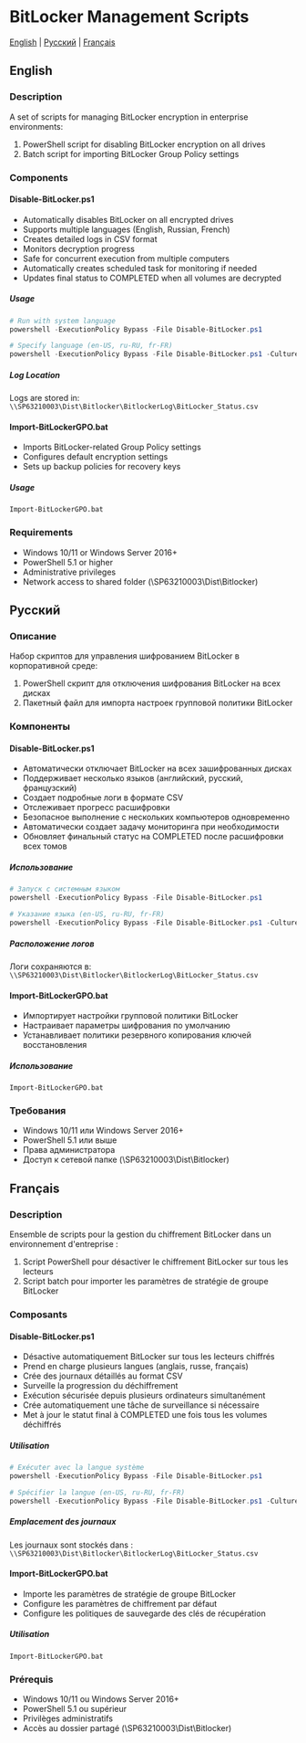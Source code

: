 # BitLocker Management Scripts

[English](#english) | [Русский](#русский) | [Français](#français)

## English

### Description
A set of scripts for managing BitLocker encryption in enterprise environments:
1. PowerShell script for disabling BitLocker encryption on all drives
2. Batch script for importing BitLocker Group Policy settings

### Components

#### Disable-BitLocker.ps1
- Automatically disables BitLocker on all encrypted drives
- Supports multiple languages (English, Russian, French)
- Creates detailed logs in CSV format
- Monitors decryption progress
- Safe for concurrent execution from multiple computers
- Automatically creates scheduled task for monitoring if needed
- Updates final status to COMPLETED when all volumes are decrypted

##### Usage
```powershell
# Run with system language
powershell -ExecutionPolicy Bypass -File Disable-BitLocker.ps1

# Specify language (en-US, ru-RU, fr-FR)
powershell -ExecutionPolicy Bypass -File Disable-BitLocker.ps1 -Culture fr-FR
```

##### Log Location
Logs are stored in: `\\SP63210003\Dist\Bitlocker\BitlockerLog\BitLocker_Status.csv`

#### Import-BitLockerGPO.bat
- Imports BitLocker-related Group Policy settings
- Configures default encryption settings
- Sets up backup policies for recovery keys

##### Usage
```batch
Import-BitLockerGPO.bat
```

### Requirements
- Windows 10/11 or Windows Server 2016+
- PowerShell 5.1 or higher
- Administrative privileges
- Network access to shared folder (\\SP63210003\Dist\Bitlocker)

## Русский

### Описание
Набор скриптов для управления шифрованием BitLocker в корпоративной среде:
1. PowerShell скрипт для отключения шифрования BitLocker на всех дисках
2. Пакетный файл для импорта настроек групповой политики BitLocker

### Компоненты

#### Disable-BitLocker.ps1
- Автоматически отключает BitLocker на всех зашифрованных дисках
- Поддерживает несколько языков (английский, русский, французский)
- Создает подробные логи в формате CSV
- Отслеживает прогресс расшифровки
- Безопасное выполнение с нескольких компьютеров одновременно
- Автоматически создает задачу мониторинга при необходимости
- Обновляет финальный статус на COMPLETED после расшифровки всех томов

##### Использование
```powershell
# Запуск с системным языком
powershell -ExecutionPolicy Bypass -File Disable-BitLocker.ps1

# Указание языка (en-US, ru-RU, fr-FR)
powershell -ExecutionPolicy Bypass -File Disable-BitLocker.ps1 -Culture ru-RU
```

##### Расположение логов
Логи сохраняются в: `\\SP63210003\Dist\Bitlocker\BitlockerLog\BitLocker_Status.csv`

#### Import-BitLockerGPO.bat
- Импортирует настройки групповой политики BitLocker
- Настраивает параметры шифрования по умолчанию
- Устанавливает политики резервного копирования ключей восстановления

##### Использование
```batch
Import-BitLockerGPO.bat
```

### Требования
- Windows 10/11 или Windows Server 2016+
- PowerShell 5.1 или выше
- Права администратора
- Доступ к сетевой папке (\\SP63210003\Dist\Bitlocker)

## Français

### Description
Ensemble de scripts pour la gestion du chiffrement BitLocker dans un environnement d'entreprise :
1. Script PowerShell pour désactiver le chiffrement BitLocker sur tous les lecteurs
2. Script batch pour importer les paramètres de stratégie de groupe BitLocker

### Composants

#### Disable-BitLocker.ps1
- Désactive automatiquement BitLocker sur tous les lecteurs chiffrés
- Prend en charge plusieurs langues (anglais, russe, français)
- Crée des journaux détaillés au format CSV
- Surveille la progression du déchiffrement
- Exécution sécurisée depuis plusieurs ordinateurs simultanément
- Crée automatiquement une tâche de surveillance si nécessaire
- Met à jour le statut final à COMPLETED une fois tous les volumes déchiffrés

##### Utilisation
```powershell
# Exécuter avec la langue système
powershell -ExecutionPolicy Bypass -File Disable-BitLocker.ps1

# Spécifier la langue (en-US, ru-RU, fr-FR)
powershell -ExecutionPolicy Bypass -File Disable-BitLocker.ps1 -Culture fr-FR
```

##### Emplacement des journaux
Les journaux sont stockés dans : `\\SP63210003\Dist\Bitlocker\BitlockerLog\BitLocker_Status.csv`

#### Import-BitLockerGPO.bat
- Importe les paramètres de stratégie de groupe BitLocker
- Configure les paramètres de chiffrement par défaut
- Configure les politiques de sauvegarde des clés de récupération

##### Utilisation
```batch
Import-BitLockerGPO.bat
```

### Prérequis
- Windows 10/11 ou Windows Server 2016+
- PowerShell 5.1 ou supérieur
- Privilèges administratifs
- Accès au dossier partagé (\\SP63210003\Dist\Bitlocker) 